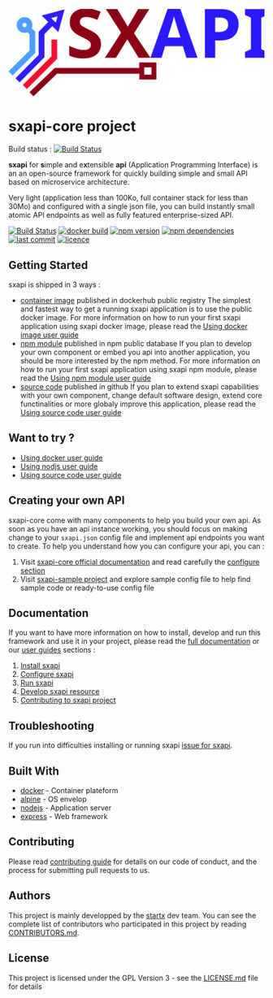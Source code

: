 [![sxapi](docs/assets/logo.svg)](https://github.com/startxfr/sxapi-core)

# sxapi-core project

Build status : [![Build Status](https://travis-ci.org/startxfr/sxapi-core.svg?branch=testing)](https://travis-ci.org/startxfr/sxapi-core)

**sxapi** for **s**imple and e**x**tensible **api** 
(Application Programming Interface) is an an open-source framework for 
quickly building simple and small API based on microservice architecture.

Very light (application less than 100Ko, full container stack for less than 30Mo)
and configured with a single json file, you can build instantly small atomic
API endpoints as well as fully featured enterprise-sized API.

[![Build Status](https://travis-ci.org/startxfr/sxapi-core.svg?branch=master)](https://travis-ci.org/startxfr/sxapi-core) 
[![docker build](https://img.shields.io/docker/build/startx/sxapi.svg)](https://hub.docker.com/r/startx/sxapi/) 
[![npm version](https://badge.fury.io/js/sxapi-core.svg)](https://www.npmjs.com/package/sxapi-core) 
[![npm dependencies](https://david-dm.org/startxfr/sxapi-core.svg)](https://www.npmjs.com/package/sxapi-core) 
[![last commit](https://img.shields.io/github/last-commit/startxfr/sxapi-core.svg)](https://github.com/startxfr/sxapi-core) 
[![licence](https://img.shields.io/github/license/startxfr/sxapi-core.svg)](https://github.com/startxfr/sxapi-core) 

## Getting Started

sxapi is shipped in 3 ways : 
- [container image](https://hub.docker.com/r/startx/sxapi) published in dockerhub public registry
The simplest and fastest way to get a running sxapi application is to use the
public docker image. For more information on how to run your first sxapi 
application using sxapi docker image, please read the 
[Using docker image user guide](docs/guides/USE_docker.md)
- [npm module](https://www.npmjs.com/package/sxapi-core) published in npm public database
If you plan to develop your own component or embed you api into another 
application, you should be more interested by the npm method. For more 
information on how to run your first sxapi application using sxapi npm module, 
please read the [Using npm module user guide](docs/guides/USE_npm.md)
- [source code](https://github.com/startxfr/sxapi-core/tree/master) published in github
If you plan to extend sxapi capabilities with your own component, change 
default software design, extend core functinalities or more globaly improve
this application, please read the [Using source code user guide](docs/guides/USE_source.md)

## Want to try ?

- [Using docker user guide](docs/guides/USE_docker.md)
- [Using nodjs user guide](docs/guides/USE_npm.md)
- [Using source code user guide](docs/guides/USE_source.md)

## Creating your own API

sxapi-core come with many components to help you build your own api. As soon as 
you have an api instance working, you should focus on making change to your 
```sxapi.json``` config file and implement api endpoints you want to create. 
To help you understand how you can configure your api, you can :
1. Visit [sxapi-core official documentation](docs/README.md) 
and read carefully the [configure section](docs/2.Configure.md)
2. Visit [sxapi-sample project](https://github.com/startxfr/sxapi-sample) and
explore sample config file to help find sample code or ready-to-use config file

## Documentation

If you want to have more information on how to install, develop and run this
framework and use it in your project, please read the 
[full documentation](docs/README.md) or our [user guides](docs/guides/README.md)
sections :
1. [Install sxapi](docs/guides/1.Install.md)
2. [Configure sxapi](docs/guides/2.Configure.md)
3. [Run sxapi](docs/guides/3.Run.md)
4. [Develop sxapi resource](docs/guides/4.Develop.md)
5. [Contributing to sxapi project](docs/guides/5.Contribute.md)

## Troubleshooting

If you run into difficulties installing or running sxapi [issue for sxapi](https://github.com/startxfr/sxapi-core/issues/new).

## Built With

* [docker](https://www.docker.com/) - Container plateform
* [alpine](https://alpinelinux.org/) - OS envelop
* [nodejs](https://nodejs.org) - Application server
* [express](http://expressjs.com) - Web framework

## Contributing

Please read [contributing guide](docs/guides/5.Contribute.md) 
for details on our code of conduct, and the process for submitting pull requests to us.

## Authors

This project is mainly developped by the [startx](https://www.startx.fr) dev team.
You can see the complete list of contributors who participated in this project
by reading [CONTRIBUTORS.md](docs/CONTRIBUTORS.md).

## License

This project is licensed under the GPL Version 3 - 
see the [LICENSE.md](docs/LICENSE.md) file for details